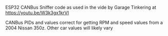 ESP32 CANBus Sniffer code as used in the vide by Garage Tinkering at https://youtu.be/W3k3gx1krVI

CANBus PIDs and values correct for getting RPM and speed values from a 2004 Nissan 350z. Other car values will likely vary
